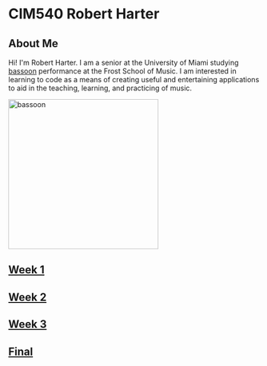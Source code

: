# CIM540 Robert Harter

## About Me

Hi! I'm Robert Harter. I am a senior at the University of Miami studying [bassoon](https://en.wikipedia.org/wiki/Bassoon) performance at the Frost School of Music.
I am interested in learning to code as a means of creating useful and entertaining applications to aid in the teaching, learning, and practicing of music.

<img src= "https://thumbs.dreamstime.com/b/bassoon-detail-musical-instrument-47386926.jpg" alt= "bassoon" width= 300>

## [Week 1](https://github.com/Robbie219/CIM540/tree/master/week1)

## [Week 2](https://github.com/Robbie219/CIM540/tree/master/week2)

## [Week 3](https://github.com/Robbie219/CIM540/tree/master/week%203)

## [Final](https://github.com/Robbie219/CIM540/tree/master/Final)
